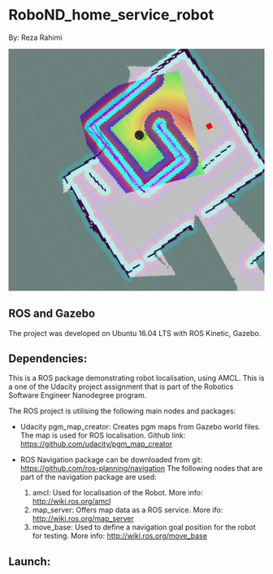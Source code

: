 # RoboND_home_service_robot

By: Reza Rahimi


![alt text](screenshots/rviz.png "Screenshot of Rviz.")


## ROS and Gazebo

The project was developed on Ubuntu 16.04 LTS with ROS Kinetic, Gazebo. 

## Dependencies:




This is a ROS package demonstrating robot localisation, using AMCL. This is a one of the Udacity project assignment that is part of the Robotics Software Engineer Nanodegree program.  

The ROS project is utilising the following main nodes and packages: 

- Udacity pgm_map_creator: Creates pgm maps from Gazebo world files. The map is used for ROS localisation. Github link: https://github.com/udacity/pgm_map_creator

- ROS Navigation package can be downloaded from git: https://github.com/ros-planning/navigation
  The following nodes that are part of the navigation package are used: 
  
  1. amcl: Used for localisation of the Robot. More info: http://wiki.ros.org/amcl
  2. map_server: Offers map data as a ROS service. More ifo: http://wiki.ros.org/map_server
  3. move_base: Used to define a navigation goal position for the robot for testing. More info: http://wiki.ros.org/move_base
  

## Launch:


  


